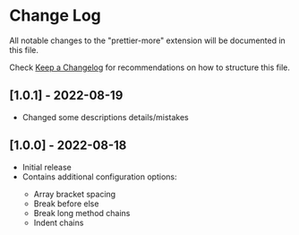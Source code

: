 # Change Log

All notable changes to the "prettier-more" extension will be documented in this file.

Check [Keep a Changelog](http://keepachangelog.com/) for recommendations on how to structure this file.

<!--TODO: Fix changelog -->
## [1.0.1] - 2022-08-19
- Changed some descriptions details/mistakes
## [1.0.0] - 2022-08-18
- Initial release
- Contains additional configuration options:
<div style="margin-left:20px">
  <ul style="list-style-type:circle">
    <li>Array bracket spacing</li>
    <li>Break before else </li>
    <li>Break long method chains</li>
    <li>Indent chains</li>
  </ul>
<div>

